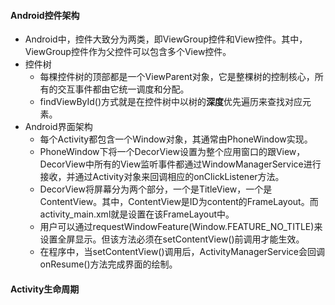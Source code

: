 #### Android控件架构
- Android中，控件大致分为两类，即ViewGroup控件和View控件。其中，ViewGroup控件作为父控件可以包含多个View控件。
- 控件树
	- 每棵控件树的顶部都是一个ViewParent对象，它是整棵树的控制核心，所有的交互事件都由它统一调度和分配。
	- findViewById()方式就是在控件树中以树的**深度**优先遍历来查找对应元素。
- Android界面架构
	- 每个Activity都包含一个Window对象，其通常由PhoneWindow实现。
	- PhoneWindow下将一个DecorView设置为整个应用窗口的跟View，DecorView中所有的View监听事件都通过WindowManagerService进行接收，并通过Activity对象来回调相应的onClickListener方法。
	- DecorView将屏幕分为两个部分，一个是TitleView，一个是ContentView。其中，ContentView是ID为content的FrameLayout。而activity_main.xml就是设置在该FrameLayout中。
	- 用户可以通过requestWindowFeature(Window.FEATURE_NO_TITLE)来设置全屏显示。但该方法必须在setContentView()前调用才能生效。
	- 在程序中，当setContentView()调用后，ActivityManagerService会回调onResume()方法完成界面的绘制。

#### Activity生命周期